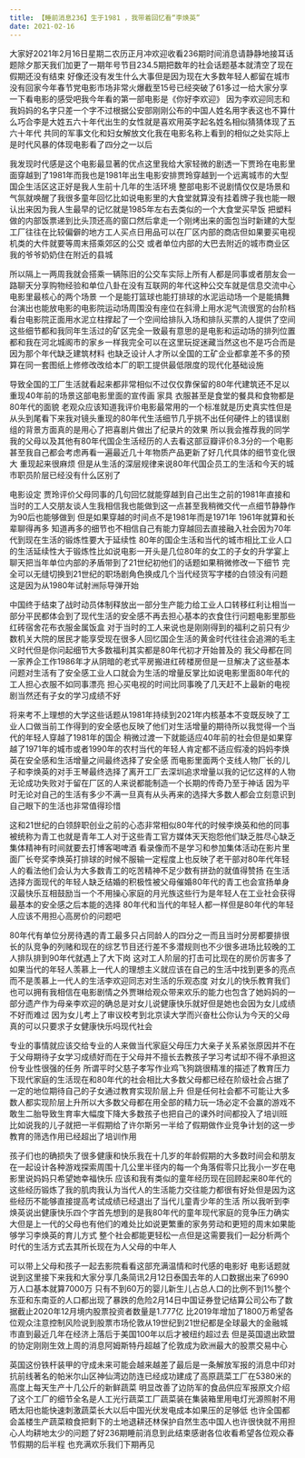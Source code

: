 ```yaml
---
title: 【睡前消息236】生于1981 ，我带着回忆看“李焕英”
date: 2021-02-16
---
```


大家好2021年2月16日星期二农历正月冲欢迎收看236期时间消息请静静地接耳话题除夕那天我们加更了一期年号节目234.5期把数年的社会话题基本就清空了现在假期还没有结束
好像还没有发生什么大事但是因为现在大多数年轻人都留在城市没有回家今年春节党电影市场非常火爆截至15号已经突破了61多过一给大家分享一下看电影的感受吧我今年看的第一部电影是《你好李欢迎》
因为李欢迎同志和我妈妈的名字只差一个字不过根据公安部刚刚公布的中国人姓名用字表这也不算什么巧合李是大姓五六十年代出生的女性就是喜欢用英字起名姓名相似猜猜体现了五六十年代
共同的军事文化和妇女解放文化我在电影名称上看到的相似之处实际上是时代风暴的体现电影看了四分之一以后

我发现时代感是这个电影最显著的优点这里我给大家轻微的剧透一下贾玲在电影里面穿越到了1981年而我也是1981年出生电影安排贾玲穿越到一个远离城市的大型国企生活区这正好是我人生前十几年的生活环境
整部电影不说剧情仅仅是场景和气氛就唤醒了我很多童年回忆比如说电影里的大食堂就算没有挂着牌子我也能一眼认出来因为我人生最早的记忆就是1985年左右去类似的一个大食堂买早饭
把塑料做的内部饭票递到比头顶还高的窗口然后拿走一个刚烤出来的面包当时新建的大型工厂往往在比较偏僻的地方工人买点日用品可以在厂区内部的商店但如果要买电视机类的大件就要等周末搭乘郊区的公交
或者单位内部的大巴去附近的城市商业区我的爷爷奶奶住在附近的县城

所以隔上一两周我就会搭乘一辆陈旧的公交车实际上所有人都是同事或者朋友会一路聊天分享购物经验和单位八卦在没有互联网的年代这种公交车就是信息交流中心电影里最核心的两个场景
一个是能打篮球也能打排球的水泥运动场一个是能搞舞台演出也能放电影的电影院运动场周围没有座位在斜滑上用水泥气流很宽的台阶档看台电影院正面用水泥立柱撑起了一个空间给排队入场和排队买票的人提供了空间
这些细节都和我同年生活过的矿区完全一致最有意思的是电影和运动场的排列位置都和我在河北城阁市的家乡一样我完全可以在这里玩捉迷藏当然这也不是巧合而是因为那个年代缺乏建筑材料
也缺乏设计人才所以全国的工矿企业都拿差不多的预算在同一套图纸上修修改改给本厂的职工提供最低限度的现代化基础设施

导致全国的工厂生活就看起来都非常相似不过仅仅靠保留的80年代建筑还不足以重现40年前的场景这部电影里面的宣传画 家具 衣服甚至是食堂的餐具和食物都是80年代的面貌
老观众应该知道我评价电影最常用的一个标准就是历史真实性但是从头到尾看下来我对镜头重现的80年代生活细节几乎挑不出任何硬件上的错误剧组的背景方面真的是用心了把喜剧片做出了纪录片的效果
所以我会推荐我的同学 我的父母以及其他有80年代国企生活经历的人去看这部豆瓣评价8.3分的一个电影甚至我自己都会考虑再看一遍最近几十年物质产品更新了好几代具体的细节变化很大 重现起来很麻烦
但是从生活的深层规律来说80年代国企员工的生活和今天的城市职员阶层已经没有什么区别了

电影设定 贾玲评价父母同事的几句回忆就能穿越到自己出生之前的1981年直接和当时的工人交朋友谈人生我相信我也能做到这一点甚至我稍微交代一点细节静静作为90后也能够做到
但是如果穿越的时间点不是1981年而是1971年 1961年就算和长辈聊得再多 知道再多的细节也不相信自己有能力穿越回去直接融入社会因为70年代到现在生活的锻炼性要大于延续性
80年的国企生活和当代的城市相比工业人口的生活延续性大于锻炼性比如说电影一开头是几位80年的女工的子女的升学宴上聊天把当年单位内部的矛盾带到了21世纪初他们的话题如果稍微修改一下细节
完全可以无缝切换到21世纪的职场剧角色换成几个当代经货写字楼的白领没有问题这是因为从1980年试射洲际导弹开始

中国终于结束了战时动员体制释放出一部分生产能力给工业人口转移红利让相当一部分平民都体会到了现代生活的安全感不再去担心基本的衣食住行问题电影里那些红砖宿舍花布衣服金属饭盒
对于当时的工人来说也是刚刚得到的福利之前只有少数机关大院的居民才能享受现在很多人回忆国企生活的黄金时代往往会追溯的毛主义时代但是你问起细节大多数福利其实都是80年代初才开始普及的
我父母都在同一家养企工作1986年才从阴暗的老式平房搬进红砖楼房但是一旦解决了这些基本问题对生活有了安全感工业人口就会为生活的增量反掌比如说电影里面80年代的工人担心衣服不如同事漂亮
担心买电视的时间比同事晚了几天赶不上最新的电视剧当然还有子女的学习成绩不好

将来考不上理想的大学这些话题从1981年持续到2021年内核基本不变既反映了工业人口做当前工作得到的安全感也反映了他们对生活增量的期待所以我觉得一个当代的年轻人穿越了1981年的国企
稍微过渡一下就能适应40年前的社会但是如果穿越了1971年的城市或者1990年的农村当代的年轻人肯定都不适应假凌的妈妈李焕英在安全感和生活增量之间最终选择了安全感
而电影里面两个支线人物厂长的儿子和李焕英的对手王琴最终选择了离开工厂去深圳追求增量以我的记忆这样的人物无论成功失败对于留在厂区的人来说都能制造一个长期的传奇乃至于神话
因为平时无论对自己的生活有多少不满一旦真有从头再来的选择大多数人都会立刻意识到自己眼下的生活也非常值得珍惜

这和21世纪的白领辞职创业之前的心态非常相似80年代的时候李焕英和他的同事被统称为青工也就是青年工人对于这些青工官方媒体天天抱怨他们缺乏胜尽心缺乏集体精神有时间就要去打博客喝啤酒
看录像而不是学习和参加集体活动在影片里面厂长夸奖李焕英打排球的时候不服输一定程度上也反映了老干部对80年代年轻人的看法他们会认为大多数青工的吃苦精神不足少数有拼劲的就值得赞扬
在生活选择方面现代的年轻人缺乏结婚的积极性被父母催婚80年代的青工也会宣扬单身汉最快乐互相鼓励当一个不用操心家庭的月光族这些行为是年轻人在工业社会获得最基本的安全感之后本能的选择
80年代和当代的年轻人都一样但是80年代的年轻人应该不用担心高房价的问题吧

80年代有单位分房待遇的青工最多只占同龄人的四分之一而且当时分房都要排很长的队竞争的列赌和现在的综艺节目还行差不多潜规则也不少很多进场比较晚的工人排队排到90年代就遇上了大下岗
这对工人阶层的打击可比现在的房价厉害多了如果当代的年轻人羡慕上一代人的理想主义就应该在自己的生活中找到更多的亮点而不是羡慕上一代人的生活李欢迎同志对生活的乐观态度
对女儿的快乐教育我们也可以拥有我相信在电影剧情之外贾琳给观众带来欢乐的能力也包含了她妈妈的一部分遗产作为母亲李欢迎的确总是对女儿说健康快乐就好但是她也会因为女儿成绩不好而难过
因为女儿考上了审议校考到北京读大学而兴奋杜公你认为今天的父母真的可以只要求子女健康快乐吗现代社会

专业的事情就应该交给专业的人来做当代家庭父母压力大亲子关系紧张原因并不在于父母期待子女学习成绩好而在于父母并不擅长去教孩子学习考试却不得不承担这份专业性很强的任务
所谓平时父慈子孝写作业鸡飞狗跳很精准的描述了教育压力下现代家庭的生活现在和80年代的社会相比大多数父母都已经在阶级社会占据了一定的地位期待自己的子女通过教育实现阶层上升
但是任何社会都不可能让大多数人都实现阶层上升所以大多数父母都在用全部的精力玩一场必定不会赢的游戏不敢生二胎导致生育率大幅度下降大多数孩子也把自己的课外时间都投入了培训班
比如说我的儿子就把一半假期给了许尔斯另一半给了假期做作业竞争计划的这一步教育的筛选作用已经超出了培训作用

孩子们也的确损失了很多健康和快乐我在十几岁的年龄假期的大多数时间会和朋友在一起设计各种游戏探索周围十几公里半径内的每一个角落假零只比我小一岁在电影里说妈妈只希望她幸福快乐
应该和我有类似的童年经历现在回顾起来80年代的这些经历锻炼了我的肌肉我认为当代人的生活能力交往能力都很有好处但是因为这些经历不能够直接提高考试成绩已经退出了当代儿童青少年的生活
所以我听到李焕英说出健康快乐四个字首先想到的是我80年代的童年现代家庭的竞争压力确实大但是上一代的父母也有他们的难处比如说更繁重的家务劳动和更短的周末如果能够学习李焕英的育儿方式
整个社会都能更轻松一点但是这需要我们一起分析两个时代的生活方式去其所长现在为人父母的中年人

可以带上父母和孩子一起去影院看看这部充满温情和时代感的电影好 电影话题就说到这里接下来我和大家分享几条简讯2月12日泰国去年的人口数据出来了6990万人口基本就算7000万
只有不到60万的婴儿新生儿占总人口的比例不到1%整个东亚和东南亚的人口都出现了暴跌的危险2月14日中国证券登记结算公司公布了数据截止2020年12月境内股票投资者数量是1.777亿
比2019年增加了1800万希望各位观众注意控制风险说到股票市场伦敦从19世纪到21世纪都是全球最大的金融城市直到最近几年在经济上落后于美国100年以后才被纽约超过去
但是英国退出欧盟的协定刚刚生效上周的消息阿姆斯特丹超越了伦敦成为欧洲最大的股票交易中心

英国这份铁杆装甲的守成未来可能会越来越差了最后是一条解放军报的消息中印对抗前线著名的帕米尔山区神仙湾边防连已经成功建成了高原蔬菜工厂在5380米的高度上每天生产十几公斤的新鲜蔬菜
明显改善了边防军的食品供应军报原文介绍了这个工厂的细节全名是人工光行蔬菜工厂蔬菜装在集装箱里用电灯光源照射不用晒太阳也能快速刺激蔬菜长大以后中国光伏发电成本如果压的足够低
也许全国都会盖楼生产蔬菜粮食把剩下的土地退耕还林保护自然生态中国人也许很快就不用担心人均耕地太少的问题了好236期睡前消息到此结束感谢各位收看希望各位观众春节假期的后半程
也充满欢乐我们下期再见